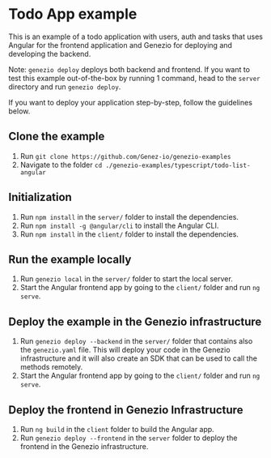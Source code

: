 # Todo App example

This is an example of a todo application with users, auth and tasks that uses Angular for the frontend application and Genezio for deploying and developing the backend.

Note: `genezio deploy` deploys both backend and frontend. If you want to test this example out-of-the-box by running 1 command, head to the `server` directory and run `genezio deploy`.

If you want to deploy your application step-by-step, follow the guidelines below.

## Clone the example

1. Run `git clone https://github.com/Genez-io/genezio-examples`
2. Navigate to the folder `cd ./genezio-examples/typescript/todo-list-angular`

## Initialization

1. Run `npm install` in the `server/` folder to install the dependencies.
2. Run `npm install -g @angular/cli` to install the Angular CLI.
3. Run `npm install` in the `client/` folder to install the dependencies.

## Run the example locally

1. Run `genezio local` in the `server/` folder to start the local server.
2. Start the Angular frontend app by going to the `client/` folder and run `ng serve`.

## Deploy the example in the Genezio infrastructure

1. Run `genezio deploy --backend` in the `server/` folder that contains also the `genezio.yaml` file. This will deploy your code in the Genezio infrastructure and it will also create an SDK that can be used to call the methods remotely.
2. Start the Angular frontend app by going to the `client/` folder and run `ng serve`.

## Deploy the frontend in Genezio Infrastructure

1. Run `ng build` in the `client` folder to build the Angular app.
2. Run `genezio deploy --frontend` in the `server` folder to deploy the frontend in the Genezio infrastructure.
